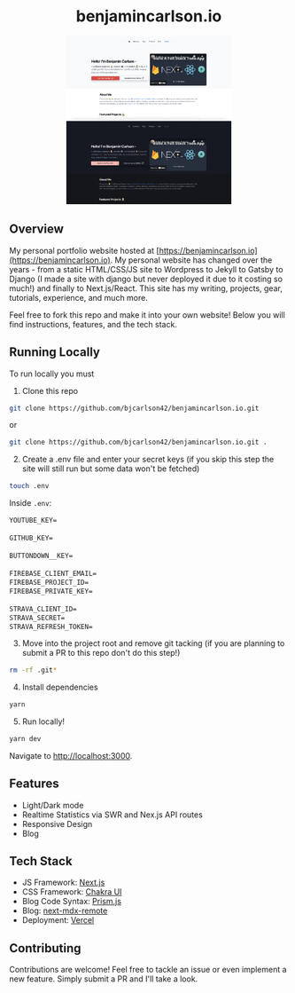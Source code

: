 <div align="center">
  <h1>benjamincarlson.io</h1>
  <img src="public/home_screen_light.png" height="150px"></img>
  <img src="public/home_screen_dark.png" height="150x"></img>
</div>

## Overview

My personal portfolio website hosted at [https://benjamincarlson.io](https://benjamincarlson.io). My personal website has changed over the years - from a static HTML/CSS/JS site to Wordpress to Jekyll to Gatsby to Django (I made a site with django but never deployed it due to it costing so much!) and finally to Next.js/React. This site has my writing, projects, gear, tutorials, experience, and much more.

Feel free to fork this repo and make it into your own website! Below you will find instructions, features, and the tech stack.

## Running Locally

To run locally you must

1. Clone this repo

```bash
git clone https://github.com/bjcarlson42/benjamincarlson.io.git
```

or

```bash
git clone https://github.com/bjcarlson42/benjamincarlson.io.git .
```

2. Create a .env file and enter your secret keys (if you skip this step the site will still run but some data won't be fetched)

```bash
touch .env
```

Inside ```.env```:

```
YOUTUBE_KEY=

GITHUB_KEY=

BUTTONDOWN__KEY=

FIREBASE_CLIENT_EMAIL=
FIREBASE_PROJECT_ID=
FIREBASE_PRIVATE_KEY=

STRAVA_CLIENT_ID=
STRAVA_SECRET=
STRAVA_REFRESH_TOKEN=
```

3. Move into the project root and remove git tacking (if you are planning to submit a PR to this repo don't do this step!)

```bash
rm -rf .git*
```

4. Install dependencies

```bash
yarn
```

5. Run locally!

```bash
yarn dev
```

Navigate to [http://localhost:3000](http://localhost:3000).

## Features

- Light/Dark mode
- Realtime Statistics via SWR and Nex.js API routes
- Responsive Design
- Blog

## Tech Stack

- JS Framework: [Next.js](https://nextjs.org/)
- CSS Framework: [Chakra UI](https://chakra-ui.com/)
- Blog Code Syntax: [Prism.js](https://prismjs.com/)
- Blog: [next-mdx-remote](https://github.com/hashicorp/next-mdx-remote)
- Deployment: [Vercel](https://vercel.com/)

## Contributing

Contributions are welcome! Feel free to tackle an issue or even implement a new feature. Simply submit a PR and I'll take a look.
